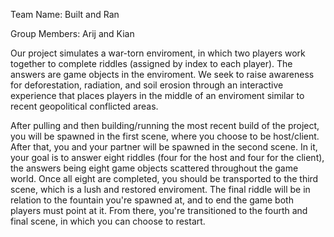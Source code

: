 Team Name: Built and Ran

 Group Members: Arij and Kian
 
Our project simulates a war-torn enviroment, in which two players work together to complete riddles (assigned by index to each player). 
The answers are game objects in the enviroment. We seek to raise awareness for deforestation, radiation, and soil erosion through an interactive experience
that places players in the middle of an enviroment similar to recent geopolitical conflicted areas. 
 
 After pulling and then building/running the most recent build of the project,
 you will be spawned in the first scene, where you choose to be host/client.
 After that, you and your partner will be spawned in the second scene. In it,
 your goal is to answer eight riddles (four for the host and four for the client),
 the answers being eight game objects scattered throughout the game world.
 Once all eight are completed, you should be transported to the third scene,
 which is a lush and restored enviroment. The final riddle will be in relation to
 the fountain you're spawned at, and to end the game both players must point at it.
 From there, you're transitioned to the fourth and
 final scene, in which you can choose to restart.
